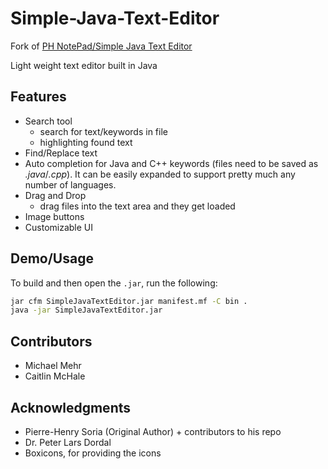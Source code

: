 # Simple-Java-Text-Editor

Fork of [PH NotePad/Simple Java Text Editor](https://github.com/pH-7/Simple-Java-Text-Editor)

Light weight text editor built in Java

## Features

- Search tool
  - search for text/keywords in file
  - highlighting found text
- Find/Replace text
- Auto completion for Java and C++ keywords (files need to be saved as _.java_/_.cpp_). It can be easily expanded to support pretty much any number of languages.
- Drag and Drop
  - drag files into the text area and they get loaded
- Image buttons
- Customizable UI

## Demo/Usage

To build and then open the `.jar`, run the following:

```bash
jar cfm SimpleJavaTextEditor.jar manifest.mf -C bin .
java -jar SimpleJavaTextEditor.jar
```

## Contributors

- Michael Mehr
- Caitlin McHale

## Acknowledgments

- Pierre-Henry Soria (Original Author) + contributors to his repo
- Dr. Peter Lars Dordal
- Boxicons, for providing the icons
